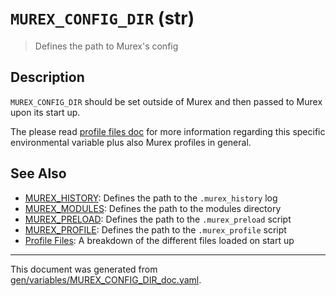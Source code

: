 # `MUREX_CONFIG_DIR` (str)

> Defines the path to Murex's config

## Description

`MUREX_CONFIG_DIR` should be set outside of Murex and then passed to Murex upon
its start up.

The please read [profile files doc](/docs/user-guide/profile.md) for more information
regarding this specific environmental variable plus also Murex profiles in
general.

## See Also

* [MUREX_HISTORY](../variables/murex_history.md):
  Defines the path to the `.murex_history` log
* [MUREX_MODULES](../variables/murex_modules.md):
  Defines the path to the modules directory
* [MUREX_PRELOAD](../variables/murex_preload.md):
  Defines the path to the `.murex_preload` script
* [MUREX_PROFILE](../variables/murex_profile.md):
  Defines the path to the `.murex_profile` script
* [Profile Files](../user-guide/profile.md):
  A breakdown of the different files loaded on start up

<hr/>

This document was generated from [gen/variables/MUREX_CONFIG_DIR_doc.yaml](https://github.com/lmorg/murex/blob/master/gen/variables/MUREX_CONFIG_DIR_doc.yaml).